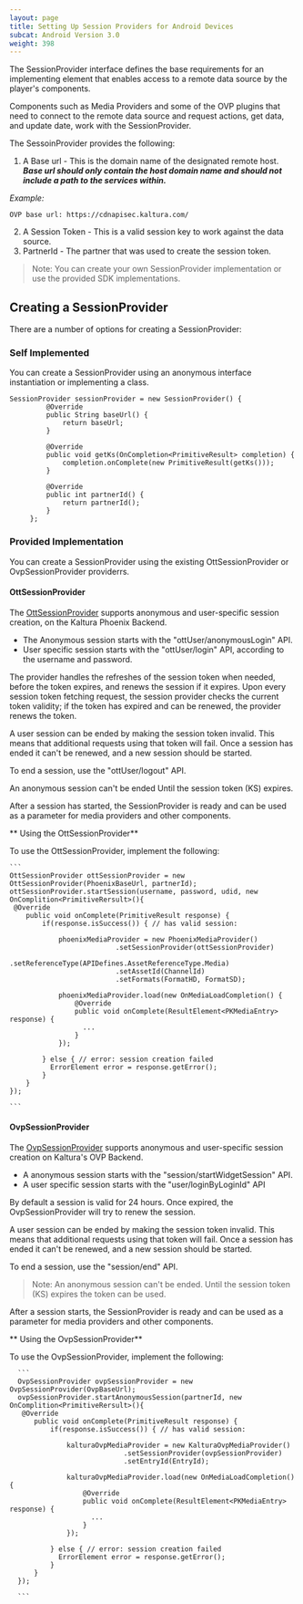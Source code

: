 ```yaml
---
layout: page
title: Setting Up Session Providers for Android Devices
subcat: Android Version 3.0
weight: 398
---
```


The SessionProvider interface defines the base requirements for an implementing element that enables access to a remote data source by the player's components.

Components such as Media Providers and some of the OVP plugins that need to connect to the remote data source and request actions, get data, and update date, work with the SessionProvider.

The SessoinProvider provides the following:

1. A Base url - This is the domain name of the designated remote host.
  _**Base url should only contain the host domain name and should not include
   a path to the services within.**_

 _Example:_
  ```
  OVP base url: https://cdnapisec.kaltura.com/
  ```
2. A Session Token - This is a valid session key to work against the data source.
3. PartnerId - The partner that was used to create the session token.

>Note: You can create your own SessionProvider implementation or use the provided SDK implementations.


## Creating a SessionProvider  

There are a number of options for creating a SessionProvider:

### Self Implemented

You can create a SessionProvider using an anonymous interface instantiation or implementing a class.

   ```
   SessionProvider sessionProvider = new SessionProvider() {
            @Override
            public String baseUrl() {
                return baseUrl;
            }

            @Override
            public void getKs(OnCompletion<PrimitiveResult> completion) {
                completion.onComplete(new PrimitiveResult(getKs()));
            }

            @Override
            public int partnerId() {
                return partnerId();
            }
        };
   ```

### Provided Implementation

You can create a SessionProvider using the existing OttSessionProvider or OvpSessionProvider providerrs.

#### OttSessionProvider  

The [OttSessionProvider](https://github.com/kaltura/playkit-android/blob/develop/playkit/src/main/java/com/kaltura/playkit/backend/phoenix/OttSessionProvider.java) supports anonymous and user-specific session creation, on the Kaltura Phoenix Backend.

* The Anonymous session starts with the "ottUser/anonymousLogin" API.
* User specific session starts with the "ottUser/login" API, according to the username and password.

The provider handles the refreshes of the session token when needed, before the token expires, and renews the session if it expires.
Upon every session token fetching request, the session provider checks the current token validity; if the token has expired and can be renewed, the provider renews the token.

A user session can be ended by making the session token invalid. This  means that additional requests using that token will fail.
Once a session has ended it can't be renewed, and a new session should be started.

To end a session, use the "ottUser/logout" API.

An anonymous session can't be ended Until the session token (KS) expires.

After a session has started, the SessionProvider is ready and can be used as a parameter for media providers and other components.

** Using the OttSessionProvider**

To use the OttSessionProvider, implement the following:

    ```
    OttSessionProvider ottSessionProvider = new OttSessionProvider(PhoenixBaseUrl, partnerId);
    ottSessionProvider.startSession(username, password, udid, new OnComplition<PrimitiveRersult>(){
     @Override
        public void onComplete(PrimitiveResult response) {
            if(response.isSuccess()) { // has valid session:

                phoenixMediaProvider = new PhoenixMediaProvider()
                              .setSessionProvider(ottSessionProvider)
                              .setReferenceType(APIDefines.AssetReferenceType.Media)
                              .setAssetId(ChannelId)
                              .setFormats(FormatHD, FormatSD);

                phoenixMediaProvider.load(new OnMediaLoadCompletion() {
                    @Override
                    public void onComplete(ResultElement<PKMediaEntry> response) {
                      ...
                    }
                });

            } else { // error: session creation failed
              ErrorElement error = response.getError();
            }
        }
    });

    ```
#### OvpSessionProvider  

The [OvpSessionProvider](https://github.com/kaltura/playkit-android/blob/develop/playkit/src/main/java/com/kaltura/playkit/backend/ovp/OvpSessionProvider.java) supports anonymous and user-specific session creation on Kaltura's OVP Backend.

* A anonymous session starts with the "session/startWidgetSession" API.
* A user specific session starts with the "user/loginByLoginId" API

By default a session is valid for 24 hours. Once expired, the OvpSessionProvider will try to renew the session.

A user session can be ended by making the session token invalid. This  means that additional requests using that token will fail.
Once a session has ended it can't be renewed, and a new session should be started.

To end a session, use the "session/end" API.

> Note: An anonymous session can't be ended. Until the session token (KS) expires the token can be used.

After a session starts, the SessionProvider is ready and can be used as a parameter for media providers and other components.


** Using the OvpSessionProvider**

To use the OvpSessionProvider, implement the following:

      ```
      OvpSessionProvider ovpSessionProvider = new OvpSessionProvider(OvpBaseUrl);
      ovpSessionProvider.startAnonymousSession(partnerId, new OnComplition<PrimitiveRersult>(){
       @Override
          public void onComplete(PrimitiveResult response) {
              if(response.isSuccess()) { // has valid session:

                  kalturaOvpMediaProvider = new KalturaOvpMediaProvider()
                                .setSessionProvider(ovpSessionProvider)
                                .setEntryId(EntryId);

                  kalturaOvpMediaProvider.load(new OnMediaLoadCompletion() {
                      @Override
                      public void onComplete(ResultElement<PKMediaEntry> response) {
                        ...
                      }
                  });

              } else { // error: session creation failed
                ErrorElement error = response.getError();
              }
          }
      });

      ```
